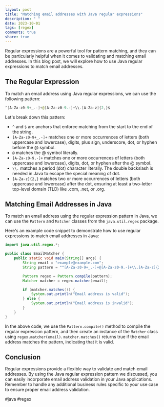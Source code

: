 ```yaml
---
layout: post
title: "Matching email addresses with Java regular expressions"
description: " "
date: 2023-10-01
tags: [regex]
comments: true
share: true
---
```


Regular expressions are a powerful tool for pattern matching, and they can be particularly helpful when it comes to validating and matching email addresses. In this blog post, we will explore how to use Java regular expressions to match email addresses.

## The Regular Expression

To match an email address using Java regular expressions, we can use the following pattern:

```java
^[A-Za-z0-9+_.-]+@[A-Za-z0-9.-]+\\.[A-Za-z]{2,}$
```

Let's break down this pattern:

- `^` and `$` are anchors that enforce matching from the start to the end of the string.
- `[A-Za-z0-9+_.-]+` matches one or more occurrences of letters (both uppercase and lowercase), digits, plus sign, underscore, dot, or hyphen before the @ symbol.
- `@` matches the @ symbol literally.
- `[A-Za-z0-9.-]+` matches one or more occurrences of letters (both uppercase and lowercase), digits, dot, or hyphen after the @ symbol.
- `\\.` matches a period (dot) character literally. The double backslash is needed in Java to escape the special meaning of dot.
- `[A-Za-z]{2,}` matches two or more occurrences of letters (both uppercase and lowercase) after the dot, ensuring at least a two-letter top-level domain (TLD) like .com, .net, or .org.

## Matching Email Addresses in Java

To match an email address using the regular expression pattern in Java, we can use the `Pattern` and `Matcher` classes from the `java.util.regex` package.

Here's an example code snippet to demonstrate how to use regular expressions to match email addresses in Java:

```java
import java.util.regex.*;

public class EmailMatcher {
    public static void main(String[] args) {
        String email = "example@example.com";
        String pattern = "^[A-Za-z0-9+_.-]+@[A-Za-z0-9.-]+\\.[A-Za-z]{2,}$";

        Pattern regex = Pattern.compile(pattern);
        Matcher matcher = regex.matcher(email);

        if (matcher.matches()) {
            System.out.println("Email address is valid");
        } else {
            System.out.println("Email address is invalid");
        }
    }
}
```

In the above code, we use the `Pattern.compile()` method to compile the regular expression pattern, and then create an instance of the `Matcher` class using `regex.matcher(email)`. `matcher.matches()` returns true if the email address matches the pattern, indicating that it is valid.

## Conclusion

Regular expressions provide a flexible way to validate and match email addresses. By using the Java regular expression pattern we discussed, you can easily incorporate email address validation in your Java applications. Remember to handle any additional business rules specific to your use case to ensure proper email address validation.

#java #regex